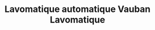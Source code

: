 ---
title: "Lavomatique automatique Vauban Lavomatique"
url: /nimes/lavomatique-automatique-vauban-lavomatique/
shop: blanchisserie
---